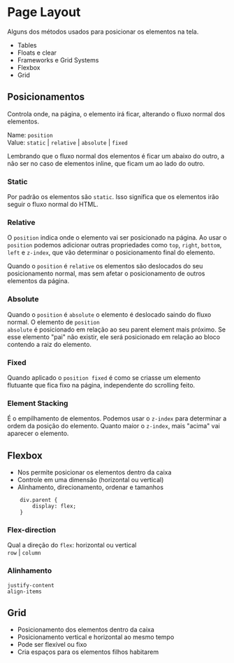 # Page Layout
Alguns dos métodos usados para posicionar os elementos na tela.

- Tables
- Floats e clear
- Frameworks e Grid Systems
- Flexbox
- Grid

## Posicionamentos
Controla onde, na página, o elemento irá ficar, alterando o fluxo normal dos elementos.

Name: <code>position</code><br>
Value: <code>static</code> | <code>relative</code> | <code>absolute</code> | <code>fixed</code><br>

Lembrando que o fluxo normal dos elementos é ficar um abaixo do outro, a não ser no caso de elementos inline, que ficam um ao lado do outro.

### Static
Por padrão os elementos são <code>static</code>. Isso significa que os elementos irão seguir o fluxo normal do HTML.

### Relative
O <code>position</code> indica onde o elemento vai ser posicionado na página. Ao usar o <code>position</code> podemos adicionar outras propriedades como <code>top</code>, <code>right</code>, <code>bottom</code>, <code>left</code> e <code>z-index</code>, que vão determinar o posicionamento final do elemento.

Quando o <code>position</code> é <code>relative</code> os elementos são deslocados do seu posicionamento normal, mas sem afetar o posicionamento de outros elementos da página.

### Absolute
Quando o <code>position</code> é <code>absolute</code> o elemento é deslocado saindo do fluxo normal. O elemento de <code>position absolute</code> é posicionado em relação ao seu parent element mais próximo. Se esse elemento "pai" não existir, ele será posicionado em relação ao bloco contendo a raiz do elemento.

### Fixed
Quando aplicado o <code>position fixed</code> é como se criasse um elemento flutuante que fica fixo na página, independente do scrolling feito.

### Element Stacking
É o empilhamento de elementos. Podemos usar o <code>z-index</code> para determinar a ordem da posição do elemento. Quanto maior o <code>z-index</code>, mais "acima" vai aparecer o elemento.

## Flexbox
- Nos permite posicionar os elementos dentro da caixa<br>
- Controle em uma dimensão (horizontal ou vertical)<br>
- Alinhamento, direcionamento, ordenar e tamanhos<br>

```
    div.parent {
        display: flex;
    }
```

### Flex-direction
Qual a direção do <code>flex</code>: horizontal ou vertical<br>
<code>row</code> | <code>column</code>

### Alinhamento

<code>justify-content</code><br>
<code>align-items</code>

## Grid
- Posicionamento dos elementos dentro da caixa
- Posicionamento vertical e horizontal ao mesmo tempo
- Pode ser flexível ou fixo
- Cria espaços para os elementos filhos habitarem